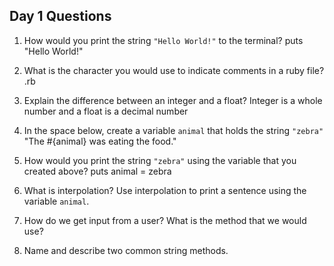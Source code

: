 ## Day 1 Questions

1. How would you print the string `"Hello World!"` to the terminal?
puts "Hello World!"
1. What is the character you would use to indicate comments in a ruby file?
.rb
1. Explain the difference between an integer and a float?
Integer is a whole number and a float is a decimal number
1. In the space below, create a variable `animal` that holds the string `"zebra"`
"The #{animal} was eating the food."
1. How would you print the string `"zebra"` using the variable that you created above?
puts animal = zebra
1. What is interpolation? Use interpolation to print a sentence using the variable `animal`.

1. How do we get input from a user? What is the method that we would use?

1. Name and describe two common string methods.
